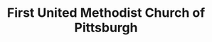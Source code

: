 ---
layout: repo
title: "First United Methodist Church of Pittsburgh"
id: 14626
permalink: repos/14626/
---
